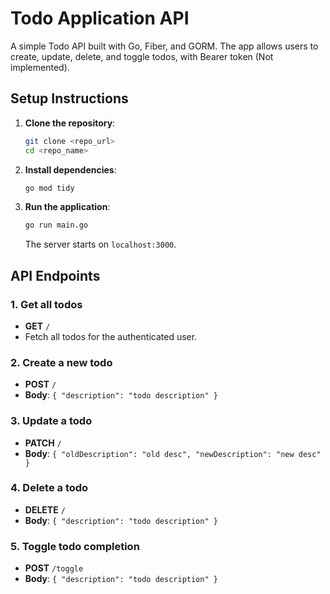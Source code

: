 # Todo Application API

A simple Todo API built with Go, Fiber, and GORM. The app allows users to create, update, delete, and toggle todos, with Bearer token (Not implemented).

## Setup Instructions

1. **Clone the repository**:
   ```bash
   git clone <repo_url>
   cd <repo_name>
   ```

2. **Install dependencies**:
   ```bash
   go mod tidy
   ```

3. **Run the application**:
   ```bash
   go run main.go
   ```
   The server starts on `localhost:3000`.

## API Endpoints

### 1. Get all todos
- **GET** `/`
- Fetch all todos for the authenticated user.

### 2. Create a new todo
- **POST** `/`
- **Body**: `{ "description": "todo description" }`

### 3. Update a todo
- **PATCH** `/`
- **Body**: `{ "oldDescription": "old desc", "newDescription": "new desc" }`

### 4. Delete a todo
- **DELETE** `/`
- **Body**: `{ "description": "todo description" }`

### 5. Toggle todo completion
- **POST** `/toggle`
- **Body**: `{ "description": "todo description" }`
